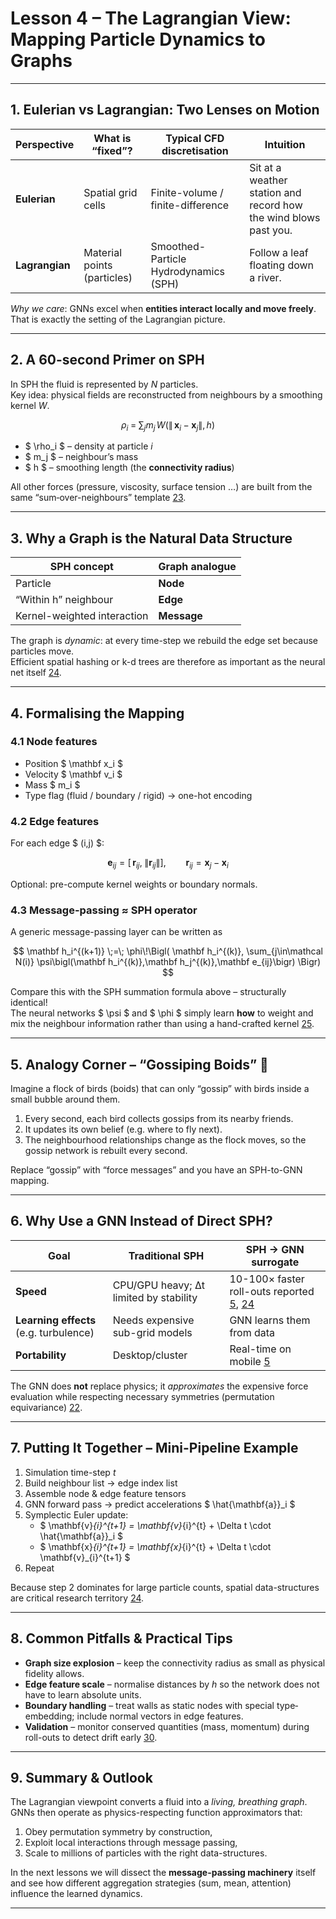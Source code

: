 # Lesson 4 – The Lagrangian View: Mapping Particle Dynamics to Graphs  

---

## 1.  Eulerian vs Lagrangian: Two Lenses on Motion  

| Perspective | What is “fixed”? | Typical CFD discretisation | Intuition |
|-------------|-----------------|----------------------------|-----------|
| **Eulerian** | Spatial grid cells | Finite-volume / finite-difference | Sit at a weather station and record how the wind blows past you. |
| **Lagrangian** | Material points (particles) | Smoothed-Particle Hydrodynamics (SPH) | Follow a leaf floating down a river. |

*Why we care*: GNNs excel when **entities interact locally and move freely**.  
That is exactly the setting of the Lagrangian picture.

---

## 2.  A 60-second Primer on SPH  

In SPH the fluid is represented by  _N_  particles.  
Key idea: physical fields are reconstructed from neighbours by a smoothing kernel $W$.

$$
\rho_i \;=\; \sum_{j} m_j\,W\bigl(\|\,\mathbf x_i-\mathbf x_j\|,\,h\bigr)
$$

* $ \rho_i $ – density at particle _i_  
* $ m_j $ – neighbour’s mass  
* $ h $ – smoothing length (the **connectivity radius**)  

All other forces (pressure, viscosity, surface tension …) are built from the same “sum‐over-neighbours” template [23].

---

## 3.  Why a Graph is the Natural Data Structure  

| SPH concept | Graph analogue |
|-------------|----------------|
| Particle | **Node** |
| “Within h” neighbour | **Edge** |
| Kernel-weighted interaction | **Message** |

The graph is *dynamic*: at every time-step we rebuild the edge set because particles move.  
Efficient spatial hashing or k-d trees are therefore as important as the neural net itself [24].

---

## 4.  Formalising the Mapping  

### 4.1  Node features  

* Position $ \mathbf x_i $  
* Velocity $ \mathbf v_i $  
* Mass $ m_i $  
* Type flag (fluid / boundary / rigid) → one-hot encoding  

### 4.2  Edge features  

For each edge $ (i,j) $:

$$
\mathbf e_{ij}=\bigl[\, \mathbf r_{ij},\;\|\mathbf r_{ij}\|\bigr], 
\qquad \mathbf r_{ij} = \mathbf x_j-\mathbf x_i
$$

Optional: pre-compute kernel weights or boundary normals.

### 4.3  Message-passing ≈ SPH operator  

A generic message-passing layer can be written as  

$$
\mathbf h_i^{(k+1)}
\;=\;
\phi\!\Bigl(
\mathbf h_i^{(k)},
\sum_{j\in\mathcal N(i)} 
\psi\bigl(\mathbf h_i^{(k)},\mathbf h_j^{(k)},\mathbf e_{ij}\bigr)
\Bigr)
$$

Compare this with the SPH summation formula above – structurally identical!  
The neural networks $ \psi $ and $ \phi $ simply learn **how** to weight and mix the neighbour information rather than using a hand-crafted kernel [25].

---

## 5.  Analogy Corner – “Gossiping Boids” 🦜  

Imagine a flock of birds (boids) that can only “gossip” with birds inside a small bubble around them.

1. Every second, each bird collects gossips from its nearby friends.  
2. It updates its own belief (e.g. where to fly next).  
3. The neighbourhood relationships change as the flock moves, so the gossip network is rebuilt every second.

Replace “gossip” with “force messages” and you have an SPH-to-GNN mapping.

---

## 6.  Why Use a GNN Instead of Direct SPH?  

| Goal | Traditional SPH | SPH → GNN surrogate |
|------|-----------------|---------------------|
| **Speed** | CPU/GPU heavy; Δt limited by stability | 10-100× faster roll-outs reported [5], [24] |
| **Learning effects** (e.g. turbulence) | Needs expensive sub-grid models | GNN learns them from data |
| **Portability** | Desktop/cluster | Real-time on mobile [5] |

The GNN does **not** replace physics; it *approximates* the expensive force evaluation while respecting necessary symmetries (permutation equivariance) [22].

---

## 7.  Putting It Together – Mini-Pipeline Example  

1.  Simulation time-step $t$
2.  Build neighbour list → edge index list
3.  Assemble node & edge feature tensors
4.  GNN forward pass → predict accelerations $ \hat{\mathbf{a}}_i $
5.  Symplectic Euler update:
    *   $ \mathbf{v}_{i}^{t+1} = \mathbf{v}_{i}^{t} + \Delta t \cdot \hat{\mathbf{a}}_i $
    *   $ \mathbf{x}_{i}^{t+1} = \mathbf{x}_{i}^{t} + \Delta t \cdot \mathbf{v}_{i}^{t+1} $
6.  Repeat

Because step 2 dominates for large particle counts, spatial data-structures are critical research territory [24].

---

## 8.  Common Pitfalls & Practical Tips  

* **Graph size explosion** – keep the connectivity radius as small as physical fidelity allows.  
* **Edge feature scale** – normalise distances by $h$ so the network does not have to learn absolute units.  
* **Boundary handling** – treat walls as static nodes with special type‐embedding; include normal vectors in edge features.  
* **Validation** – monitor conserved quantities (mass, momentum) during roll-outs to detect drift early [30].

---

## 9.  Summary & Outlook  

The Lagrangian viewpoint converts a fluid into a *living, breathing graph*.  
GNNs then operate as physics-respecting function approximators that:

1. Obey permutation symmetry by construction,  
2. Exploit local interactions through message passing,  
3. Scale to millions of particles with the right data-structures.

In the next lessons we will dissect the **message-passing machinery** itself and see how different aggregation strategies (sum, mean, attention) influence the learned dynamics.

---

[5]: https://community.arm.com/arm-community-blogs/b/mobile-graphics-and-gaming-blog/posts/physics-simulation-graph-neural-networks-targeting-mobile
[22]: https://karthick.ai/blog/2024/Graph-Neural-Network/
[23]: https://arxiv.org/html/2402.06275v1
[24]: https://www.epcc.ed.ac.uk/whats-happening/articles/accelerating-smoothed-particle-hydrodynamics-graph-neural-networks
[25]: https://www.researchgate.net/publication/358604218_Graph_neural_network-accelerated_Lagrangian_fluid_simulation
[30]: https://arxiv.org/html/2504.13768v1